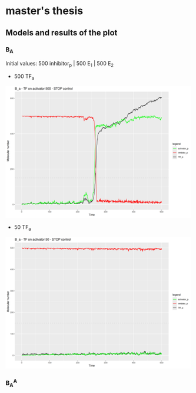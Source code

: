 # master's thesis

## Models and results of the plot

### B<sub>A</sub> 

Initial values: 500 inhibitor<sub>p</sub> | 500 E<sub>1</sub> | 500 E<sub>2</sub> 

- 500 TF<sub>a</sub> 
<img src='https://github.com/iamandreatonina/master-s_thesis/blob/main/models_thesis/B_a/TF_a_500/B_a_stop_500.png' width = 600/>

- 50 TF<sub>a</sub>
<img src='https://github.com/iamandreatonina/master-s_thesis/blob/main/models_thesis/B_a/TF_a_50/B_a_stop_50.png'/>

### B<sub>A</sub><sup>A</sup> 
